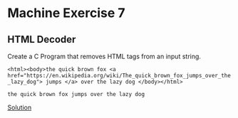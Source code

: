 # Machine Exercise 7

## HTML Decoder

Create a C Program that removes HTML tags from an input string.

`<html><body>the quick brown fox <a href="https://en.wikipedia.org/wiki/The_quick_brown_fox_jumps_over_the_lazy_dog"> jumps </a> over the lazy dog </body></html>`

`the quick brown fox jumps over the lazy dog`

[Solution](me07.c)
